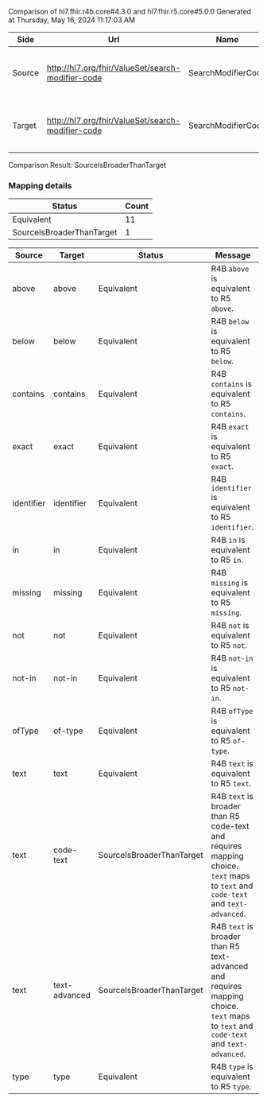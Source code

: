 Comparison of hl7.fhir.r4b.core#4.3.0 and hl7.fhir.r5.core#5.0.0
Generated at Thursday, May 16, 2024 11:17:03 AM

| Side | Url | Name | Title | Description |
| --- | --- | --- | --- | --- |
| Source | http://hl7.org/fhir/ValueSet/search-modifier-code | SearchModifierCode | SearchModifierCode | A supported modifier for a search parameter. |
| Target | http://hl7.org/fhir/ValueSet/search-modifier-code | SearchModifierCode | Search Modifier Code | A supported modifier for a search parameter. |


Comparison Result: SourceIsBroaderThanTarget


### Mapping details

| Status | Count |
| ------ | ----- |
Equivalent | 11 |
SourceIsBroaderThanTarget | 1 |


| Source | Target | Status | Message |
| ------ | ------ | ------ | ------- |
| above | above | Equivalent | R4B `above` is equivalent to R5 `above`. |
| below | below | Equivalent | R4B `below` is equivalent to R5 `below`. |
| contains | contains | Equivalent | R4B `contains` is equivalent to R5 `contains`. |
| exact | exact | Equivalent | R4B `exact` is equivalent to R5 `exact`. |
| identifier | identifier | Equivalent | R4B `identifier` is equivalent to R5 `identifier`. |
| in | in | Equivalent | R4B `in` is equivalent to R5 `in`. |
| missing | missing | Equivalent | R4B `missing` is equivalent to R5 `missing`. |
| not | not | Equivalent | R4B `not` is equivalent to R5 `not`. |
| not-in | not-in | Equivalent | R4B `not-in` is equivalent to R5 `not-in`. |
| ofType | of-type | Equivalent | R4B `ofType` is equivalent to R5 `of-type`. |
| text | text | Equivalent | R4B `text` is equivalent to R5 `text`. |
| text | code-text | SourceIsBroaderThanTarget | R4B `text` is broader than R5 code-text and requires mapping choice. `text` maps to `text` and `code-text` and `text-advanced`. |
| text | text-advanced | SourceIsBroaderThanTarget | R4B `text` is broader than R5 text-advanced and requires mapping choice. `text` maps to `text` and `code-text` and `text-advanced`. |
| type | type | Equivalent | R4B `type` is equivalent to R5 `type`. |

